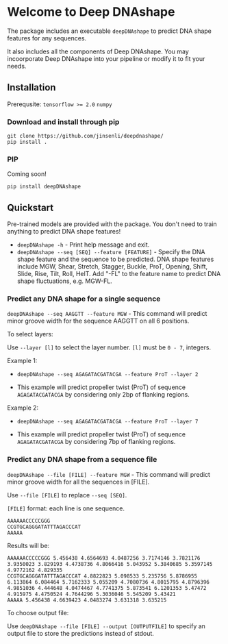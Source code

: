 # Welcome to Deep DNAshape

The package includes an executable `deepDNAshape` to predict DNA shape features for any sequences. 

It also includes all the components of Deep DNAshape. You may incoorporate Deep DNAshape into your pipeline or modify it to fit your needs.

## Installation

Prerequsite: `tensorflow >= 2.0` `numpy`
### Download and install through pip
```
git clone https://github.com/jinsenli/deepdnashape/
pip install .
```

### PIP

Coming soon!
```
pip install deepDNAshape
```


## Quickstart

Pre-trained models are provided with the package. You don't need to train anything to predict DNA shape features!

* `deepDNAshape -h` - Print help message and exit.
* `deepDNAshape --seq [SEQ] --feature [FEATURE]` - Specify the DNA shape feature and the sequence to be predicted. DNA shape features include MGW, Shear, Stretch, Stagger, Buckle, ProT, Opening, Shift, Slide, Rise, Tilt, Roll, HelT. Add "-FL" to the feature name to predict DNA shape fluctuations, e.g. MGW-FL.

### Predict any DNA shape for a single sequence

`deepDNAshape --seq AAGGTT --feature MGW` - This command will predict minor groove width for the sequence AAGGTT on all 6 positions.

To select layers:

Use `--layer [l]` to select the layer number. `[l]` must be `0 - 7`, integers. 

Example 1:

* `deepDNAshape --seq AGAGATACGATACGA --feature ProT --layer 2`

* This example will predict propeller twist (ProT) of sequence `AGAGATACGATACGA` by considering only 2bp of flanking regions. 

Example 2:

* `deepDNAshape --seq AGAGATACGATACGA --feature ProT --layer 7`

* This example will predict propeller twist (ProT) of sequence `AGAGATACGATACGA` by considering 7bp of flanking regions. 


### Predict any DNA shape from a sequence file
`deepDNAshape --file [FILE] --feature MGW` - This command will predict minor groove width for all the sequences in [FILE].


Use `--file [FILE]` to replace `--seq [SEQ]`. 

`[FILE]` format: each line is one sequence. 
```
AAAAAACCCCCGGG
CCGTGCAGGGATATTTAGACCCAT
AAAAA
```

Results will be:
```
AAAAAACCCCCGGG 5.456438 4.6564693 4.0487256 3.7174146 3.7821176 3.9350023 3.829193 4.4738736 4.8066416 5.043952 5.3840685 5.3597145 4.9772162 4.829335
CCGTGCAGGGATATTTAGACCCAT 4.8822823 5.098533 5.235756 5.8786955 6.113864 6.084464 5.7162333 5.055209 4.7080736 4.8015795 4.8796396 4.9851036 4.444648 4.0474467 4.7741375 5.873541 6.1201353 5.47472 4.915975 4.4750524 4.7644296 5.3036046 5.545209 5.43421
AAAAA 5.456438 4.6639423 4.0483274 3.631318 3.635215
```

To choose output file:

Use `deepDNAshape --file [FILE] --output [OUTPUTFILE]` to specify an output file to store the predictions instead of stdout.

